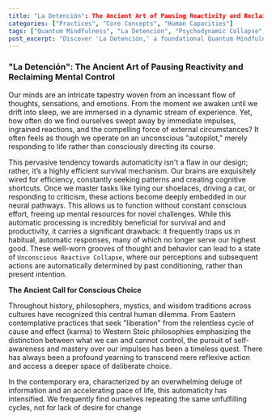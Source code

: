 ```yaml
---
title: "La Detención": The Ancient Art of Pausing Reactivity and Reclaiming Mental Control
categories: ["Practices", "Core Concepts", "Human Capacities"]
tags: ["Quantum Mindfulness", "La Detención", "Psychodynamic Collapse", "Conscious Attention", "Perceptual Freedom", "Cognitive Superposition", "Psycho-Volitional Dimension", "Mindfulness Practices", "Self-Mastery", "Cognitive Agency", "Emotional Regulation"]
post_excerpt: "Discover 'La Detención,' a foundational Quantum Mindfulness practice for interrupting automatic mental patterns and reclaiming conscious control. This article explores how pausing reactivity, informed by ancient wisdom and modern psychological insights, allows us to transcend habitual responses and actively shape our inner and outer realities, moving from a reactive existence to one of deliberate creation."
---
```


### "La Detención": The Ancient Art of Pausing Reactivity and Reclaiming Mental Control

Our minds are an intricate tapestry woven from an incessant flow of thoughts, sensations, and emotions. From the moment we awaken until we drift into sleep, we are immersed in a dynamic stream of experience. Yet, how often do we find ourselves swept away by immediate impulses, ingrained reactions, and the compelling force of external circumstances? It often feels as though we operate on an unconscious "autopilot," merely responding to life rather than consciously directing its course.

This pervasive tendency towards automaticity isn't a flaw in our design; rather, it’s a highly efficient survival mechanism. Our brains are exquisitely wired for efficiency, constantly seeking patterns and creating cognitive shortcuts. Once we master tasks like tying our shoelaces, driving a car, or responding to criticism, these actions become deeply embedded in our neural pathways. This allows us to function without constant conscious effort, freeing up mental resources for novel challenges. While this automatic processing is incredibly beneficial for survival and and productivity, it carries a significant drawback: it frequently traps us in habitual, automatic responses, many of which no longer serve our highest good. These well-worn grooves of thought and behavior can lead to a state of `Unconscious Reactive Collapse`, where our perceptions and subsequent actions are automatically determined by past conditioning, rather than present intention.

**The Ancient Call for Conscious Choice**

Throughout history, philosophers, mystics, and wisdom traditions across cultures have recognized this central human dilemma. From Eastern contemplative practices that seek "liberation" from the relentless cycle of cause and effect (karma) to Western Stoic philosophies emphasizing the distinction between what we can and cannot control, the pursuit of self-awareness and mastery over our impulses has been a timeless quest. There has always been a profound yearning to transcend mere reflexive action and access a deeper space of deliberate choice.

In the contemporary era, characterized by an overwhelming deluge of information and an accelerating pace of life, this automaticity has intensified. We frequently find ourselves repeating the same unfulfilling cycles, not for lack of desire for change